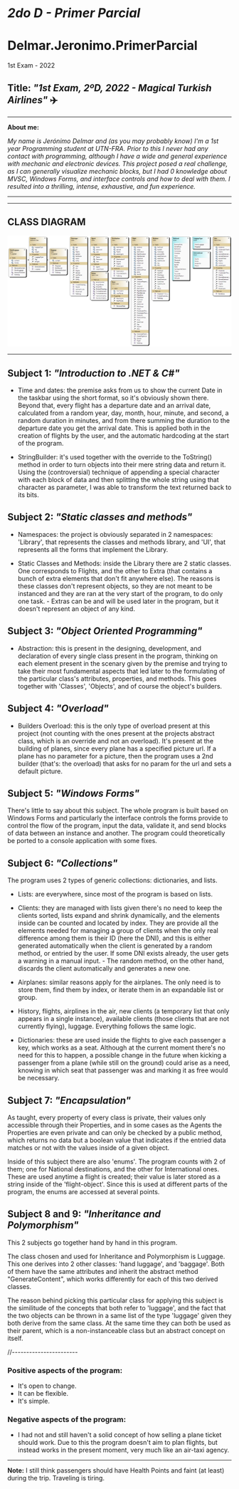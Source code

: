 # *2do D - Primer Parcial*

# Delmar.Jeronimo.PrimerParcial
1st Exam - 2022


## **Title:** *"1st Exam, 2ºD, 2022 - Magical Turkish Airlines"* ✈️
    
    

---
    
**About me:**

*My name is Jerónimo Delmar and (as you may probably know) I'm a 1st year Programming student at UTN-FRA.
Prior to this I never had any contact with programming, although I have a wide and general experience with mechanic and electronic devices.
This project posed a real challenge, as I can generally visualize mechanic blocks, but I had 0 knowledge about MVSC, Windows Forms, and interface controls
and how to deal with them. I resulted into a thrilling, intense, exhaustive, and fun experience.*

---
---

## **CLASS DIAGRAM**
    
    
![alt text](ClassesDiagram.png)

---

## Subject 1: *"Introduction to .NET & C#"*
    
- Time and dates: the premise asks from us to show the current Date in the taskbar using the short format, so it's obviously shown there.
Beyond that, every flight has a departure date and an arrival date, calculated from a random year, day, month, hour, minute, and second, a random duration
in minutes, and from there summing the duration to the departure date you get the arrival date.
This is applied both in the creation of flights by the user, and the automatic hardcoding at the start of the program.
    
- StringBuilder: it's used together with the override to the ToString() method in order to turn objects into their mere string data and return it.
Using the (controversial) technique of appending a special character with each block of data and then splitting the whole string using that character
as parameter, I was able to transform the text returned back to its bits.
    
## Subject 2: *"Static classes and methods"*
    
- Namespaces: the project is obviously separated in 2 namespaces: 'Library', that represents the classes and methods library, and 'UI', that represents
all the forms that implement the Library.
    
- Static Classes and Methods: inside the Library there are 2 static classes. One corresponds to Flights, and the other to Extra (that contains a bunch of extra elements that don't fit anywhere else). The reasons is these classes don't represent objects, so they are not meant to be instanced and they are ran
at the very start of the program, to do only one task. - Extras can be and will be used later in the program, but it doesn't represent an object of
any kind.

## Subject 3: *"Object Oriented Programming"*

- Abstraction: this is present in the designing, development, and declaration of every single class present in the program, thinking on each element present
in the scenary given by the premise and trying to take their most fundamental aspects that led later to the formulating of the particular class's attributes,
properties, and methods.
This goes together with 'Classes', 'Objects', and of course the object's builders.

## Subject 4: *"Overload"*

- Builders Overload: this is the only type of overload present at this project (not counting with the ones present at the projects abstract class, which is an override and not an overload). It's present at the building of planes, since every plane has a specified picture url.
If a plane has no parameter for a picture, then the program uses a 2nd builder (that's: the overload) that asks for no param for the url and sets a default
picture.

## Subject 5: *"Windows Forms"*

There's little to say about this subject. The whole program is built based on Windows Forms and particularly the interface controls the forms provide to
control the flow of the program, input the data, validate it, and send blocks of data between an instance and another.
The program could theoretically be ported to a console application with some fixes.

## Subject 6: *"Collections"*

The program uses 2 types of generic collections: dictionaries, and lists.

- Lists: are everywhere, since most of the program is based on lists.

* Clients: they are managed with lists given there's no need to keep the clients sorted, lists expand and shrink dynamically, and the elements inside can
  be counted and located by index. They are provide all the elements needed for managing a group of clients when the only real difference among them is their
  ID (here the DNI), and this is either generated automatically when the client is generated by a random method, or entried by the user.
  If some DNI exists already, the user gets a warning in a manual input. - The random method, on the other hand, discards the client automatically and
  generates a new one.

* Airplanes: similar reasons apply for the airplanes. The only need is to store them, find them by index, or iterate them in an expandable list or group.

* History, flights, airplines in the air, new clients (a temporary list that only appears in a single instance), available clients (those clients that are
not currently flying), luggage. Everything follows the same logic.

- Dictionaries: these are used inside the flights to give each passenger a key, which works as a seat. Although at the current moment there's no need for
this to happen, a possible change in the future when kicking a passenger from a plane (while still on the ground) could arise as a need, knowing in which
seat that passenger was and marking it as free would be necessary.

## Subject 7: *"Encapsulation"*

As taught, every property of every class is private, their values only accessible through their Properties, and in some cases as the Agents the Properties
are even private and can only be checked by a public method, which returns no data but a boolean value that indicates if the entried data matches or not
with the values inside of a given object.

Inside of this subject there are also 'enums'. The program counts with 2 of them; one for National destinations, and the other for International ones.
These are used anytime a flight is created; their value is later stored as a string inside of the 'flight-object'.
Since this is used at different parts of the program, the enums are accessed at several points.

## Subject 8 and 9: *"Inheritance and Polymorphism"*

This 2 subjects go together hand by hand in this program.

The class chosen and used for Inheritance and Polymorphism is Luggage. This one derives into 2 other classes: 'hand luggage', and 'baggage'. Both of them
have the same attributes and inherit the abstract method "GenerateContent", which works differently for each of this two derived classes.

The reason behind picking this particular class for applying this subject is the similitude of the concepts that both refer to 'luggage', and the fact that the two objects can be thrown in a same list of the type 'luggage' given they both derive from the same class. At the same time they can both be used as their parent, which is a non-instanceable class but an abstract concept on itself.


//-----------------------

### Positive aspects of the program:

- It's open to change.
- It can be flexible.
- It's simple.

### Negative aspects of the program:

- I had not and still haven't a solid concept of how selling a plane ticket should work. Due to this the program doesn't aim to plan flights, but instead
works in the present moment, very much like an air-taxi agency.

---

**Note:** I still think passengers should have Health Points and faint (at least) during the trip. Traveling is tiring.
